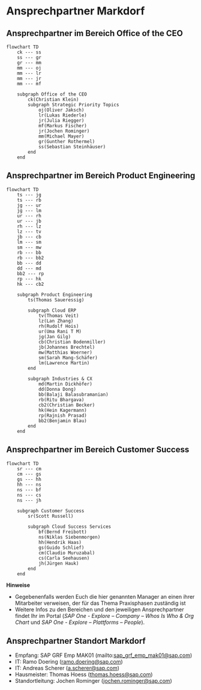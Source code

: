 # Ansprechpartner Markdorf

## Ansprechpartner im Bereich Office of the CEO

```mermaid
flowchart TD
    ck --- ss
    ss --- gr
    gr --- mm
    mm --- oj
    mm --- lr
    mm --- jr
    mm --- mf

    subgraph Office of the CEO
        ck(Christian Klein)
        subgraph Strategic Priority Topics
            oj(Oliver Jaksch)
            lr(Lukas Riederle)
            jr(Julia Riegger)
            mf(Markus Fischer)
            jr(Jochen Rominger)
            mm(Michael Mayer)
            gr(Gunther Rothermel)
            ss(Sebastian Steinhäuser)
        end
    end
```

## Ansprechpartner im Bereich Product Engineering

```mermaid
flowchart TD
    ts --- jg
    ts --- rb
    jg --- ur
    jg --- lm
    ur --- rh
    ur --- jb
    rh --- lz
    lz --- tv
    jb --- cb
    lm --- sm
    sm --- mw
    rb --- bb
    rb --- bb2
    bb --- dd
    dd --- md
    bb2 --- rp
    rp --- hk
    hk --- cb2

    subgraph Product Engineering
        ts(Thomas Saueressig)

        subgraph Cloud ERP
            tv(Thomas Veit)
            lz(Lan Zhang)
            rh(Rudolf Hois)    
            ur(Uma Rani T M)
            jg(Jan Gilg)        
            cb(Christian Bodenmiller)
            jb(Johannes Brechtel)
            mw(Matthias Woerner)
            sm(Sarah Mang-Schäfer)
            lm(Lawrence Martin)
        end

        subgraph Industries & CX
            md(Martin Dickhöfer)
            dd(Donna Dong)
            bb(Balaji Balasubramanian)
            rb(Ritu Bhargava)
            cb2(Christian Becker)
            hk(Hein Kagermann)
            rp(Rajnish Prasad)
            bb2(Benjamin Blau)
        end
    end
```

## Ansprechpartner im Bereich Customer Success

```mermaid
flowchart TD
    sr --- cm
    cm --- gs
    gs --- hh
    hh --- ns
    ns --- bf
    ns --- cs
    ns --- jh

    subgraph Customer Success
        sr(Scott Russell)

        subgraph Cloud Success Services
            bf(Bernd Freibott)
            ns(Niklas Siebenmorgen)
            hh(Hendrik Haas)
            gs(Guido Schlief)
            cm(Claudio Muruzabal)
            cs(Carla Seehausen)
            jh(Jürgen Hauk)
        end
    end
```

**Hinweise**
- Gegebenenfalls werden Euch die hier genannten Manager an einen ihrer Mitarbeiter verweisen, der für das Thema Praxisphasen zuständig ist
- Weitere Infos zu den Bereichen und den jeweiligen Ansprechpartner findet Ihr im Portal (_SAP One - Explore – Company – Whos Is Who & Org Chart_ und _SAP One - Explore – Plattforms – People_).

## Ansprechpartner Standort Markdorf
- Empfang: SAP GRF Emp MAK01 (mailto:sap_grf_emp_mak01@sap.com)
- IT: Ramo Doering (ramo.doering@sap.com)
- IT: Andreas Scherer (a.scherer@sap.com)
- Hausmeister: Thomas Hoess (thomas.hoess@sap.com)
- Standortleitung: Jochen Rominger (jochen.rominger@sap.com)
